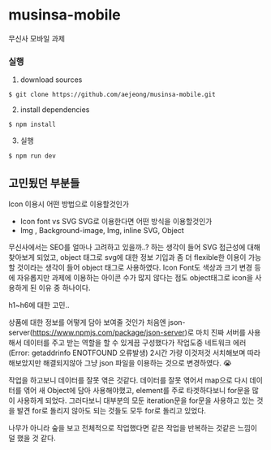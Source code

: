 # musinsa-mobile
 무신사 모바일 과제
### 실행

1. download sources

```
$ git clone https://github.com/aejeong/musinsa-mobile.git
```

2. install dependencies

```
$ npm install

```

3. 실행

```
$ npm run dev

```

## 고민됬던 부분들

Icon 이용시 어떤 방법으로 이용할것인가
  - Icon font vs SVG
SVG로 이용한다면 어떤 방식을 이용할것인가
 - Img , Background-image, Img, inline SVG, Object 
 
무신사에서는 SEO를 얼마나 고려하고 있을까..? 하는 생각이 들어 SVG 접근성에 대해 찾아보게 되었고,
object 태그로 svg에 대한 정보 기입과 좀 더 flexible한 이용이 가능할 것이라는 생각이 들어 object 태그로 사용하였다.
Icon Font도 색상과 크기 변경 등에 자유롭지만 과제에 이용하는 아이콘 수가 많지 않다는 점도 object태그로 icon을 사용하게 된 이유 중 하나이다.

h1~h6에 대한 고민..

상품에 대한 정보를 어떻게 담아 보여줄 것인가
처음엔 json-server(https://www.npmjs.com/package/json-server)로 마치 진짜 서버를 사용해서
데이터를 주고 받는 역할을 할 수 있게끔 구성했다가 작업도중 네트워크 에러 (Error: getaddrinfo ENOTFOUND 오류발생)
2시간 가량 이것저것 서치해보며 따라해보았지만 해결되지않아 그냥 json 파일을 이용하는 것으로 변경하였다. 😭

작업을 하고보니 데이터를 잘못 엮은 것같다.
데이터를 잘못 엮어서 map으로 다시 데이터를 엮어 새 Object에 담아 사용해야했고,
element를 주로 타겟하다보니 for문을 많이 사용하게 되었다.
그러다보니 대부분의 모둔 iteration문을 for문을 사용하고 있는 것을 발견
for로 돌리지 않아도 되는 것들도 모두 for로 돌리고 있었다.

나무가 아니라 숲을 보고 전체적으로 작업했다면 같은 작업을 반복하는 것같은 느낌이 덜 했을 것 같다.


